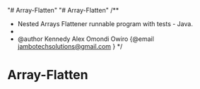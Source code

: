 "# Array-Flatten" 
"# Array-Flatten" 
/**
 * Nested Arrays Flattener runnable program with tests - Java.
 *
 * @author Kennedy Alex Omondi Owiro {@email jambotechsolutions@gmail.com }
 */

# Array-Flatten
